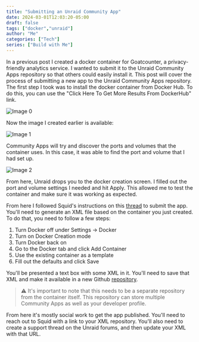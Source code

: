 ```yaml
---
title: "Submitting an Unraid Community App"
date: 2024-03-01T12:03:20-05:00
draft: false
tags: ["docker","unraid"]
author: "Me"
categories: ["Tech"]
series: ["Build with Me"]
---
```


In a previous post I created a docker container for Goatcounter, a privacy-friendly analytics service. I wanted to submit it to the Unraid Community Apps repository so that others could easily install it. This post will cover the process of submitting a new app to the Unraid Community Apps repository. The first step I took was to install the docker container from Docker Hub. To do this, you can use the "Click Here To Get More Results From DockerHub" link. 

![Image 0](../../images/submitting-unraid-community-app_1709312715869.png)  

Now the image I created earlier is available:

![Image 1](../../images/submitting-unraid-community-app_1709312781911.png)  

Community Apps will try and discover the ports and volumes that the container uses. In this case, it was able to find the port and volume that I had set up.

![Image 2](../../images/submitting-unraid-community-app_1709312833050.png)  

From here, Unraid drops you to the docker creation screen. I filled out the port and volume settings I needed and hit Apply. This allowed me to test the container and make sure it was working as expected.

From here I followed Squid's instructions on this [thread](https://forums.unraid.net/topic/57181-docker-faq/#comment-566084) to submit the app. You'll need to generate an XML file based on the container you just created. To do that, you need to follow a few steps:

1. Turn Docker off under Settings -> Docker
2. Turn on Docker Creation mode 
3. Turn Docker back on
4. Go to the Docker tab and click Add Container
5. Use the existing container as a template
6. Fill out the defaults and click Save

You'll be presented a text box with some XML in it. You'll need to save that XML and make it available in a new Github [repository](https://github.com/jgennari/UnraidApps). 

> ⚠️ It's important to note that this needs to be a separate repository from the container itself. This repository can store multiple Community Apps as well as your developer profile.

From here it's mostly social work to get the app published. You'll need to reach out to Squid with a link to your XML repository. You'll also need to create a support thread on the Unraid forums, and then update your XML with that URL.